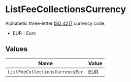 # ListFeeCollectionsCurrency

Alphabetic three-letter [ISO 4217](https://en.wikipedia.org/wiki/ISO_4217) currency code.
* EUR - Euro


## Values

| Name                            | Value                           |
| ------------------------------- | ------------------------------- |
| `ListFeeCollectionsCurrencyEur` | EUR                             |